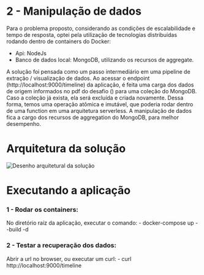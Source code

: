 # 2 - Manipulação de dados

Para o problema proposto, considerando as condições de escalabilidade e tempo de resposta, optei pela utilização de tecnologias distribuídas rodando dentro de containers do Docker:

- Api: NodeJs
- Banco de dados local: MongoDB, utilizando os recursos de aggregate.

A solução foi pensada como um passo intermediário em uma pipeline de extração / visualização de dados. Ao acessar o endpoint (http://localhost:9000/timeline) da aplicação, é feita uma carga dos dados de origem informados no pdf do desafio () para uma coleção do MongoDB. Caso a coleção já exista, ela será excluída e criada novamente. Dessa forma, temos uma operação atômica e imutável, que poderia rodar dentro de uma function em uma arquitetura serverless. A manipulação de dados fica a cargo dos recursos de aggregation do MongoDB, para melhor desempenho.

# Arquitetura da solução

![Desenho arquitetural da solução](https://drive.google.com/uc?export=view&id=1YXQn8oj70vfJNHywafRExHMC4Wv-sLVU)

# Executando a aplicação

### 1 - Rodar os containers:
No diretório raíz da aplicação, executar o comando:
	- docker-compose up --build -d

### 2 - Testar a recuperação dos dados:
Abrir a url  no browser, ou executar um curl:
	- curl http://localhost:9000/timeline